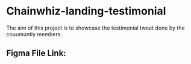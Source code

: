 # Chainwhiz-landing-testimonial

The aim of this project is to showcase the testimonial tweet done by the couumuntiy members. 

## Figma File Link:

